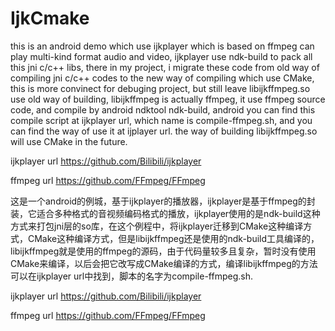 # IjkCmake
this is an android demo which use ijkplayer which is based on ffmpeg can play multi-kind format audio and video, ijkplayer use ndk-build to pack all this jni c/c++ libs, there in my project, i migrate these code from old way of compiling jni c/c++ codes to the new way of compiling which use CMake, this is more convinect for debuging project, but still leave libijkffmpeg.so use old way of building, libijkffmpeg is actually ffmpeg, it use ffmpeg source code, and compile by android ndktool ndk-build, android you can find this compile script at ijkplayer url, which name is compile-ffmpeg.sh, and you can find the way of use it at ijplayer url. the way of building libijkffmpeg.so will use CMake in the future. 

ijkplayer url
https://github.com/Bilibili/ijkplayer

ffmpeg url
https://github.com/FFmpeg/FFmpeg

这是一个android的例城，基于ijkplayer的播放器，ijkplayer是基于ffmpeg的封装，它适合多种格式的音视频编码格式的播放，ijkplayer使用的是ndk-build这种方式来打包jni层的so库，在这个例程中，将ijkplayer迁移到CMake这种编译方式，CMake这种编译方式，但是libijkffmpeg还是使用的ndk-build工具编译的，libijkffmpeg就是使用的ffmpeg的源码，由于代码量较多且复杂，暂时没有使用CMake来编译，以后会把它改写成CMake编译的方式，编译libijkffmpeg的方法可以在ijkplayer url中找到，脚本的名字为compile-ffmpeg.sh.

ijkplayer url
https://github.com/Bilibili/ijkplayer

ffmpeg url
https://github.com/FFmpeg/FFmpeg

